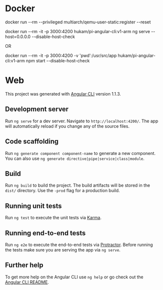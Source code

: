 # Docker

docker run --rm --privileged multiarch/qemu-user-static:register --reset

docker run --rm -it -p 3000:4200 hukam/pi-angular-cli:v1-arm ng serve --host=0.0.0.0 --disable-host-check

OR

docker run --rm -it -p 3000:4200 -v 'pwd':/usr/src/app hukam/pi-angular-cli:v1-arm npm start --disable-host-check


# Web

This project was generated with [Angular CLI](https://github.com/angular/angular-cli) version 1.1.3.

## Development server

Run `ng serve` for a dev server. Navigate to `http://localhost:4200/`. The app will automatically reload if you change any of the source files.

## Code scaffolding

Run `ng generate component component-name` to generate a new component. You can also use `ng generate directive|pipe|service|class|module`.

## Build

Run `ng build` to build the project. The build artifacts will be stored in the `dist/` directory. Use the `-prod` flag for a production build.

## Running unit tests

Run `ng test` to execute the unit tests via [Karma](https://karma-runner.github.io).

## Running end-to-end tests

Run `ng e2e` to execute the end-to-end tests via [Protractor](http://www.protractortest.org/).
Before running the tests make sure you are serving the app via `ng serve`.

## Further help

To get more help on the Angular CLI use `ng help` or go check out the [Angular CLI README](https://github.com/angular/angular-cli/blob/master/README.md).

